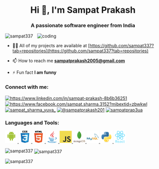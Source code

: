<h1 align="center">Hi 👋, I'm Sampat Prakash</h1>
<h3 align="center">A passionate software engineer from India</h3>

<img align="right" alt="coding" width="400" src="https://media.tenor.com/YNqsJbmb_yMAAAAd/coding.gif">



<p align="left"> <img src="https://komarev.com/ghpvc/?username=sampat337&label=Profile%20views&color=0e75b6&style=flat" alt="sampat337" /> </p>

- 👨‍💻 All of my projects are available at [https://github.com/sampat337?tab=repositories](https://github.com/sampat337?tab=repositories)

- 📫 How to reach me **sampatprakash2005@gmail.com**

- ⚡ Fun fact **I am funny**

<h3 align="left">Connect with me:</h3>
<p align="left">
<a href="https://linkedin.com/in/https://www.linkedin.com/in/sampat-prakash-8b6b36251" target="blank"><img align="center" src="https://raw.githubusercontent.com/rahuldkjain/github-profile-readme-generator/master/src/images/icons/Social/linked-in-alt.svg" alt="https://www.linkedin.com/in/sampat-prakash-8b6b36251" height="30" width="40" /></a>
<a href="https://fb.com/https://www.facebook.com/sampat.sharma.3152?mibextid=zbwkwl" target="blank"><img align="center" src="https://raw.githubusercontent.com/rahuldkjain/github-profile-readme-generator/master/src/images/icons/Social/facebook.svg" alt="https://www.facebook.com/sampat.sharma.3152?mibextid=zbwkwl" height="30" width="40" /></a>
<a href="https://instagram.com/sampat_sharma_yuva_" target="blank"><img align="center" src="https://raw.githubusercontent.com/rahuldkjain/github-profile-readme-generator/master/src/images/icons/Social/instagram.svg" alt="sampat_sharma_yuva_" height="30" width="40" /></a>
<a href="https://www.hackerrank.com/@sampatprakash201" target="blank"><img align="center" src="https://raw.githubusercontent.com/rahuldkjain/github-profile-readme-generator/master/src/images/icons/Social/hackerrank.svg" alt="@sampatprakash201" height="30" width="40" /></a>
<a href="https://auth.geeksforgeeks.org/user/sampatprap3ua" target="blank"><img align="center" src="https://raw.githubusercontent.com/rahuldkjain/github-profile-readme-generator/master/src/images/icons/Social/geeks-for-geeks.svg" alt="sampatprap3ua" height="30" width="40" /></a>
</p>

<h3 align="left">Languages and Tools:</h3>
<p align="left"> <a href="https://developer.android.com" target="_blank" rel="noreferrer"> <img src="https://raw.githubusercontent.com/devicons/devicon/master/icons/android/android-original-wordmark.svg" alt="android" width="40" height="40"/> </a> <a href="https://www.w3schools.com/css/" target="_blank" rel="noreferrer"> <img src="https://raw.githubusercontent.com/devicons/devicon/master/icons/css3/css3-original-wordmark.svg" alt="css3" width="40" height="40"/> </a> <a href="https://www.w3.org/html/" target="_blank" rel="noreferrer"> <img src="https://raw.githubusercontent.com/devicons/devicon/master/icons/html5/html5-original-wordmark.svg" alt="html5" width="40" height="40"/> </a> <a href="https://www.java.com" target="_blank" rel="noreferrer"> <img src="https://raw.githubusercontent.com/devicons/devicon/master/icons/java/java-original.svg" alt="java" width="40" height="40"/> </a> <a href="https://developer.mozilla.org/en-US/docs/Web/JavaScript" target="_blank" rel="noreferrer"> <img src="https://raw.githubusercontent.com/devicons/devicon/master/icons/javascript/javascript-original.svg" alt="javascript" width="40" height="40"/> </a> <a href="https://www.mongodb.com/" target="_blank" rel="noreferrer"> <img src="https://raw.githubusercontent.com/devicons/devicon/master/icons/mongodb/mongodb-original-wordmark.svg" alt="mongodb" width="40" height="40"/> </a> <a href="https://www.mysql.com/" target="_blank" rel="noreferrer"> <img src="https://raw.githubusercontent.com/devicons/devicon/master/icons/mysql/mysql-original-wordmark.svg" alt="mysql" width="40" height="40"/> </a> <a href="https://www.python.org" target="_blank" rel="noreferrer"> <img src="https://raw.githubusercontent.com/devicons/devicon/master/icons/python/python-original.svg" alt="python" width="40" height="40"/> </a> <a href="https://reactjs.org/" target="_blank" rel="noreferrer"> <img src="https://raw.githubusercontent.com/devicons/devicon/master/icons/react/react-original-wordmark.svg" alt="react" width="40" height="40"/> </a> </p>

<p><img align="left" src="https://github-readme-stats.vercel.app/api/top-langs?username=sampat337&show_icons=true&locale=en&layout=compact" alt="sampat337" /></p>

<p>&nbsp;<img align="center" src="https://github-readme-stats.vercel.app/api?username=sampat337&show_icons=true&locale=en" alt="sampat337" /></p>

<p><img align="center" src="https://github-readme-streak-stats.herokuapp.com/?user=sampat337&" alt="sampat337" /></p>
